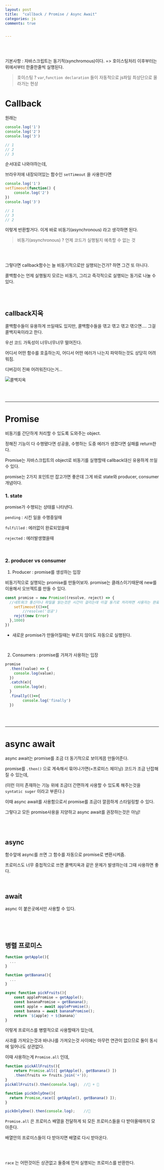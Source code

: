 ```yaml
---
layout: post
title:  "callback / Promise / Async Await"
categories: js 
comments: true


---
```


<br>

<Br>

기본사항 : 자바스크립트는 동기적(synchromous)이다. => 호이스팅처리 이후부터는 위에서부터 한줄한줄씩 실행된다.

> 호이스팅 ? `var`,`function declaration` 들이 자동적으로 js파일 최상단으로 올라가는 현상

# Callback

원래는 

~~~js
console.log('1')
console.log('2')
console.log('3')

// 1
// 2
// 3
~~~

순서대로 나와야하는데, 

브라우저에 내장되어있는 함수인 `setTimeout` 을 사용한다면 

~~~js
console.log('1')
setTimeout(function() {
	console.log('2')
})
console.log('3')

// 1
// 3
// 2
~~~

이렇게 반환할거다. 이게 바로 비동기(asynchronous) 라고 생각하면 된다.

> 비동기(asynchronous) ? 언제 코드가 실행될지 예측할 수 없는 것 

<br>

<br>

그렇다면 callback함수는 늘 비동기적으로만 실행되는건가? 하면 그건 또 아니다.

콜백함수는 언제 실행될지 모르는 비동기, 그리고 즉각적으로 실행되는 동기로 나눌 수 있다.

<br>

<br>

## callback지옥

콜백함수들이 유용하게 쓰일때도 있지만, 콜백함수들을 엮고 엮고 엮고 엮으면.... 그걸 콜백지옥이라고 한다.

우선 코드 가독성이 너무너무너무 떨어진다.

어디서 어떤 함수를 호출하는지, 어디서 어떤 에러가 나는지 파악하는것도 상당히 어려워짐.

디버깅이 진짜 어려워진다는거...

![콜백지옥](/assets/img/2022-12-08/callbackhell.jpeg)

<br>

<br>

---

# Promise

비동기를 간단하게 처리할 수 있도록 도와주는 object.

정해진 기능이 다 수행됐다면 성공을, 수행하는 도중 에러가 생겼다면 실패를 return한다.

Promise는 자바스크립트의 object로 비동기를 실행할때 callback대신 유용하게 쓰일 수 있다.

promise는 2가지 포인트만 잡고가면 좋은데 그게 바로 state와 producer, consumer개념이다.

### 1. state

promise가 수행되는 상태를 나타낸다.

`pending` : 시킨 일을 수행중일때

`fulfilled` : 에러없이 완료되었을때

`rejected` : 에러발생했을때

<br>

### 2. producer vs consumer

1. Producer : promise를 생성하는 입장

비동기적으로 실행되는 promise를 만들어보자. promise는 클래스이기때문에 new를 이용해서 오브젝트를 만들 수 있다.

~~~js
const promise = new Promise((resolve, reject) => {
  //네트워크 통신이나 파일을 읽는것은 시간이 걸리는데 이걸 동기로 처리하면 사용자는 완료가 될때까지 빈 화면만 보고 있어야하므로 이럴때는 동기로 처리해주는것이 좋다.
	setTimeout(()=>{
		//resolve('성공')
    rejct(new Error)
  },1000)
})
~~~

* 새로운 promise가 만들어질때는 부르지 않아도 자동으로 실행된다.

<br>

2. Consumers : promise를 가져가 사용하는 입장

~~~js
promise
  .then((value) => {
    console.log(value);
  })
  .catch(e){
    console.log(e);
  }
  .finally(()=>{
		console.log('finally')
  })
~~~



<br>

<br>

---

# async await

async await는 promise를 조금 더 동기적으로 보이게끔 만들어준다.

promise를 `.then()` 으로 계속해서 묶어나가면(=프로미스 체이닝) 코드가 조금 난잡해질 수 있는데,

(이런 이미 존재하는 기능 위에 조금더 간편하게 사용할 수 있도록 해주는것을 `syntatic suger` 이라고 부른다.)

이때 async await를 사용함으로서 promise를 조금더 깔끔하게 스타일링할 수 있다.

그렇다고 모든 promise사용을 지양하고 async await를 권장하는것은 아님!

<br>

<br>

## async

함수앞에 async를 쓰면 그 함수를 자동으로 promise로 변환시켜줌.

프로미스도 너무 중첩적으로 쓰면 콜백지옥과 같은 문제가 발생하는데 그때 사용하면 좋다.

<br>

## await

async 이 붙은곳에서만 사용할 수 있다.

<br>

<br>

<br>

## 병렬 프로미스

~~~js
function getApple(){
  ...
}

function getBanana(){
  ...
}

async function pickFruits(){
	const applePromise = getApple();
	const bananaPromise = getBanana();
	const apple = await applePromise();
	const banana = await bananaPromise();
	return `${apple} + ${banana}`
}
~~~

이렇게 프로미스를 병렬적으로 사용할때가 있는데,

사과를 가져오는것과 바나나를 가져오는것 사이에는 아무런 연관이 없으므로 둘이 동시에 일어나도 상관없다.

이때 사용하는게 `Promise.all` 인데, 

~~~js
function pickAllFruits(){
	return Promise.all([ getApple(), getBanana() ])
	.then(fruits => fruits.join('+'));
}
pickAllFruits().then(console.log);	//🍎 + 🍌

function pickOnlyOne(){
  return Promise,race([ getApple(), getBanana() ]);
}

pickOnlyOne().then(console.log);	//🍌
~~~

`Promise.all` 은 프로미스 배열을 전달하게 되 모든 프로미스들을 다 받아올때까지 모아준다. 

배열안의 프로미스들이 다 받아지면 배열로 다시 받아온다.

<br>

<br>

`race` 는 어떤것이든 상관없고 둘중에 먼저 실행되는 프로미스를 반환한다.

<br>

<br>

<br>

<br>

<br>

<br>

<br>

<br>







